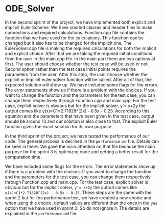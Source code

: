 # ODE_Solver


In the second sprint of the project, we have implemented both explicit and implicit Euler Scheme.
We have created classes and header files to make connections and required calculations. 
Function.cpp file contains the function that we have used for the calculations. 
This function can be changed but it also has to be changed for the implicit one. The EulerSolver.cpp 
file is making the required calculations for both the implicit and explicit choice. After that we are taking
the required initial conditions from the user in the main.cpp file. In the main part there are two options at first.
The user should choose whether the test case will be used or not. Second option rather than the test 
case initial points requires the parameters from the user. After this step, the user choose whether
the explicit or implicit euler solver function will be called. After all of that, the expected solution will show up.
We have included some flags for the errors. The error statements show up if there is a problem with the choices.
If you want to change the function and the parameters for the test case, you can change them respectively through 
Function.cpp and main.cpp. 
For the test case, explicit solver is obvious but for the implicit solver, y'= x+2y the output comes like
 y(x)≈C1*2.71828^(2x) - 0.5x - 0.25. According to this equation and the parameters that have been given in the test case,
output should be around 10 and our solution is also close to that. The explicit Euler function gives the 
exact solution for its own purpose.

In the third sprint of the project, we have tested the performance of our code.
The general process is declined in the `performance.md` file. Details can be seen in there. We gave the main attention on 
that file because the main purpose for the sprint 3 is optimizng code and getting a better result for the computation time.

We have included some flags for the errors. The error statements show up if there is a problem with the choices.
If you want to change the function and the parameters for the test case, you can change them respectively through 
Function.cpp and main.cpp. 
For the test case, explicit solver is obvious but for the implicit solver, `y'= x+2y` the output comes like
`y(x)≈C1*2.71828^(2x) - 0.5x - 0.25`. These steps are the same with the sprint 2 but for the performance test, 
we have created a new choice and when using this choice, default values are different than the ones in the `yes` option that
we have used in sprint 2. So do not ignore it. The details are explained in the `performance.md` file.





